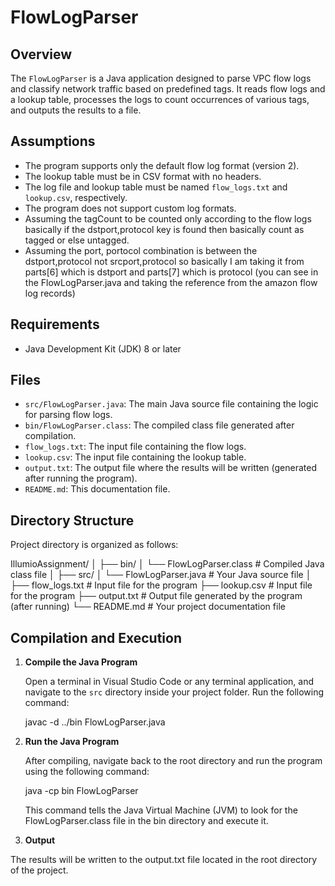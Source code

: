 # FlowLogParser

## Overview

The `FlowLogParser` is a Java application designed to parse VPC flow logs and classify network traffic based on predefined tags. It reads flow logs and a lookup table, processes the logs to count occurrences of various tags, and outputs the results to a file.

## Assumptions

- The program supports only the default flow log format (version 2).
- The lookup table must be in CSV format with no headers.
- The log file and lookup table must be named `flow_logs.txt` and `lookup.csv`, respectively.
- The program does not support custom log formats.
- Assuming the tagCount to be counted only according to the flow logs basically if the dstport,protocol key is found then basically count as tagged or else untagged.
- Assuming the port, portocol combination is between the dstport,protocol not srcport,protocol so basically I am taking it from parts[6] which is dstport and parts[7] which is protocol (you can see in the FlowLogParser.java and taking the reference from the amazon flow log records) 

## Requirements

- Java Development Kit (JDK) 8 or later

## Files

- `src/FlowLogParser.java`: The main Java source file containing the logic for parsing flow logs.
- `bin/FlowLogParser.class`: The compiled class file generated after compilation.
- `flow_logs.txt`: The input file containing the flow logs.
- `lookup.csv`: The input file containing the lookup table.
- `output.txt`: The output file where the results will be written (generated after running the program).
- `README.md`: This documentation file.

## Directory Structure

Project directory is organized as follows:

IllumioAssignment/
│
├── bin/
│ └── FlowLogParser.class # Compiled Java class file
│
├── src/
│ └── FlowLogParser.java # Your Java source file
│
├── flow_logs.txt # Input file for the program
├── lookup.csv # Input file for the program
├── output.txt # Output file generated by the program (after running)
└── README.md # Your project documentation file



## Compilation and Execution

1. **Compile the Java Program**

   Open a terminal in Visual Studio Code or any terminal application, and navigate to the `src` directory inside your project folder. Run the following command:

     javac -d ../bin FlowLogParser.java

2. **Run the Java Program**

     After compiling, navigate back to the root directory and run the program using the following command:

     java -cp bin FlowLogParser

     This command tells the Java Virtual Machine (JVM) to look for the FlowLogParser.class file in the bin directory and execute it.

3. **Output**

The results will be written to the output.txt file located in the root directory of the project.